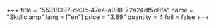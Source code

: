 +++
title = "55318397-de3c-47ea-a088-72a24df5c8fa"
name = "Skullclamp"
lang = ["en"]
price = "3.89"
quantity = 4
foil = false
+++
